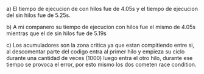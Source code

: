 a) El tiempo de ejecucion de con hilos fue de 4.05s y el tiempo de ejecucion del sin hilos fue de 5.25s. 

b) A mi companero su tiempo de ejecucion con hilos fue el mismo de 4.05s mientras que el de sin hilos fue de 5.19s

c) Los acumuladores son la zona critica ya que estan compitiendo entre si, al descomentar parte del codigo entra al primer hilo y empieza su ciclo durante una cantidad de veces (1000) luego entra el otro hilo, durante ese tiempo se provoca el error, por esto mismo los dos cometen race condition.
